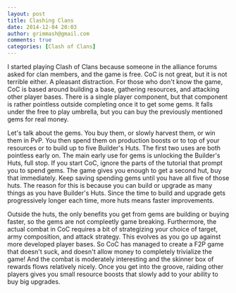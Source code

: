 ```yaml
---
layout: post
title: Clashing Clans
date: 2014-12-04 20:03
author: grimmash@gmail.com
comments: true
categories: [Clash of Clans]
---
```

I started playing Clash of Clans because someone in the alliance forums asked for clan members, and the game is free.  CoC is not great, but it is not terrible either.  A pleasant distraction.  For those who don't know the game, CoC is based around building a base, gathering resources, and attacking other player bases.  There is a single player component, but that component is rather pointless outside completing once it to get some gems.  It falls under the free to play umbrella, but you can buy the previously mentioned gems for real money.

Let's talk about the gems.  You buy them, or slowly harvest them, or win them in PvP.  You then spend them on production boosts or to top of your resources or to build up to five Builder's Huts.  The first two uses are both pointless early on.  The main early use for gems is unlocking the Builder's Huts, full stop.  If you start CoC, ignore the parts of the tutorial that prompt you to spend gems.  The game gives you enough to get a second hut, buy that immediately.  Keep saving spending gems until you have all five of those huts.  The reason for this is because you can build or upgrade as many things as you have Builder's Huts.  Since the time to build and upgrade gets progressively longer each time, more huts means faster improvements.  

Outside the huts, the only benefits you get from gems are building or buying faster, so the gems are not compleetly game breaking.  Furthermore, the actual combat in CoC requires a bit of strategizing your choice of target, army composition, and attack strategy.  This evolves as you go up against more developed player bases.  So CoC has managed to create a F2P game that doesn't suck, and doesn't allow money to completely trivialize the game!  And the combat is moderately interesting and the skinner box of rewards flows relatively nicely.  Once you get into the groove, raiding other players gives you small resource boosts that slowly add to your ability to buy big upgrades.
